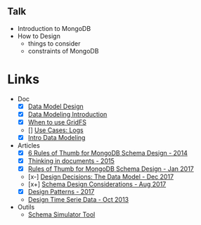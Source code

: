 ## Talk
- Introduction to MongoDB
- How to Design
  - things to consider
  - constraints of MongoDB

# Links
- Doc
  - [x] [Data Model Design](https://docs.mongodb.com/manual/core/data-model-design/)
  - [x] [Data Modeling Introduction](https://docs.mongodb.com/manual/core/data-modeling-introduction/)
  - [x] [When to use GridFS](https://docs.mongodb.com/manual/core/gridfs/#faq-developers-when-to-use-gridfs)
  - [] [Use Cases: Logs](https://docs.mongodb.com/ecosystem/use-cases/storing-log-data/)
  - [x] [Intro Data Modeling](https://docs.mongodb.com/guides/server/introduction/)
- Articles
  - [x] [6 Rules of Thumb for MongoDB Schema Design - 2014](https://www.mongodb.com/blog/post/6-rules-of-thumb-for-mongodb-schema-design-part-1)
  - [x] [Thinking in documents - 2015](https://www.mongodb.com/blog/post/thinking-documents-part-1?jmp=docs)
  - [x] [Rules of Thumb for MongoDB Schema Design - Jan 2017](https://keon.io/mongodb-schema-design/)
  - [x-] [Design Decisions: The Data Model  - Dec 2017](https://medium.com/bigpanda-engineering/design-decisions-the-data-model-e429bb66715e)
  - [x+] [Schema Design Considerations - Aug 2017](https://www.kenwalger.com/blog/nosql/mongodb/schema-design-considerations-mongodb/)
  - [x] [Design Patterns - 2017](https://dev.to/mrm8488/mongodb-schema-design-patterns-i-4gdp)
  - [Design Time Serie Data - Oct 2013](https://www.mongodb.com/blog/post/schema-design-for-time-series-data-in-mongodb)
- Outils
  - [Schema Simulator Tool](https://www.npmjs.com/package/mongodb-schema-simulator)
